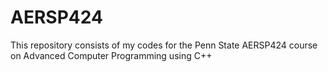 # AERSP424
This repository consists of my codes for the Penn State AERSP424 course on Advanced Computer Programming using C++
